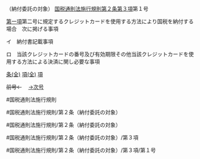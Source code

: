 （納付委託の対象）
[国税通則法施行規則第２条第３項](国税通則法施行規則＿第２条第３項)第１号

[第一項](国税通則法施行規則＿第２条第１項)第二号に規定するクレジットカードを使用する方法により国税を納付する場合　次に掲げる事項

イ　納付書記載事項

ロ　当該クレジットカードの番号及び有効期限その他当該クレジットカードを使用する方法による決済に関し必要な事項

[条(全)](国税通則法施行規則＿第２条_.md)    [項(全)](国税通則法施行規則＿第２条第３項_.md)    [項](国税通則法施行規則＿第２条第３項.md)

~~前号←~~　  [→次号](国税通則法施行規則＿第２条第３項第２号.md)

#国税通則法施行規則

#国税通則法施行規則/第２条（納付委託の対象）

#国税通則法施行規則/第２条（納付委託の対象）

#国税通則法施行規則/第２条（納付委託の対象）/第３項

#国税通則法施行規則/第２条（納付委託の対象）/第３項/第１号

